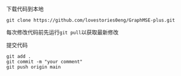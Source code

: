 下载代码到本地
```shell
git clone https://github.com/lovestories0eng/GraphMSE-plus.git
```

每次修改代码前先运行`git pull`以获取最新修改

提交代码
```
git add .
git commit -m "your comment"
git push origin main
```